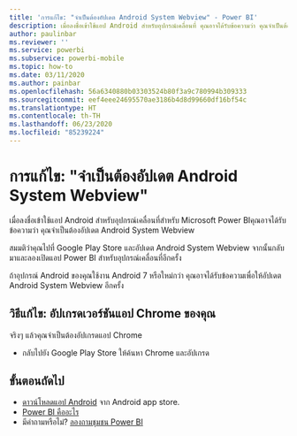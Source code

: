 ```yaml
---
title: 'การแก้ไข: "จำเป็นต้องอัปเดต Android System Webview" - Power BI'
description: เมื่อลงชื่อเข้าใช้แอป Android สำหรับอุปกรณ์เคลื่อนที่ คุณอาจได้รับข้อความว่า คุณจำเป็นต้องอัปเดต Android System Webview
author: paulinbar
ms.reviewer: ''
ms.service: powerbi
ms.subservice: powerbi-mobile
ms.topic: how-to
ms.date: 03/11/2020
ms.author: painbar
ms.openlocfilehash: 56a6340880b03303524b80f3a9c780994b309333
ms.sourcegitcommit: eef4eee24695570ae3186b4d8d99660df16bf54c
ms.translationtype: HT
ms.contentlocale: th-TH
ms.lasthandoff: 06/23/2020
ms.locfileid: "85239224"
---
```

# <a name="fixing-need-to-update-android-system-webview"></a>การแก้ไข: "จำเป็นต้องอัปเดต Android System Webview"
เมื่อลงชื่อเข้าใช้แอป Android สำหรับอุปกรณ์เคลื่อนที่สำหรับ Microsoft Power BIคุณอาจได้รับข้อความว่า คุณจำเป็นต้องอัปเดต Android System Webview 

สมมติว่าคุณไปที่ Google Play Store และอัปเดต Android System Webview จากนั้นกลับมาและลองเปิดแอป Power BI สำหรับอุปกรณ์เคลื่อนที่อีกครั้ง 

ถ้าอุปกรณ์ Android ของคุณใช้งาน Android 7 หรือใหม่กว่า คุณอาจได้รับข้อความเพื่อให้อัปเดต Android System Webview อีกครั้ง 

## <a name="solution-upgrade-your-version-of-the-chrome-app"></a>วิธีแก้ไข: อัปเกรดเวอร์ชันแอป Chrome ของคุณ
จริงๆ แล้วคุณจำเป็นต้องอัปเกรดแอป Chrome 

* กลับไปยัง Google Play Store ให้ค้นหา Chrome และอัปเกรด

## <a name="next-steps"></a>ขั้นตอนถัดไป
* [ดาวน์โหลดแอป Android](https://go.microsoft.com/fwlink/?LinkID=544867) จาก Android app store.
* [Power BI คืออะไร](../../fundamentals/power-bi-overview.md)
* มีคำถามหรือไม่? [ลองถามชุมชน Power BI](https://community.powerbi.com/)

